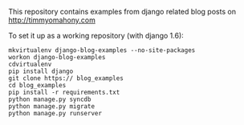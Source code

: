 This repository contains examples from django related blog posts on http://timmyomahony.com

To set it up as a working repository (with django 1.6):

    mkvirtualenv django-blog-examples --no-site-packages
    workon django-blog-examples
    cdvirtualenv
    pip install django
    git clone https:// blog_examples
    cd blog_examples
    pip install -r requirements.txt
    python manage.py syncdb
    python manage.py migrate
    python manage.py runserver
